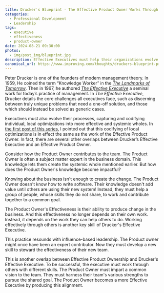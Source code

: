 ```yaml
---
title: Drucker's Blueprint - The Effective Product Owner Works Through Others
categories:
  - Professional Development
  - Leadership
tags:
  - executive
  - effectiveness
  - product-owner
date: 2024-08-21 09:30:00
photos: 
  - img/post_img/blueprint.jpg
description: Effective Executives must help their organizations evolve their process! But to do so, they must work through others. Effective Product Ownership provides an excellent practice area for this skill. Here's how!
canonical_url: https://www.improving.com/thoughts/druckers-blueprint-product-owner-to-effective-executive-pt-2/
---
```


Peter Drucker is one of the founders of modern management theory. In 1959, He coined the term “Knowledge Worker” in the [_The Landmarks of Tomorrow_](https://www.amazon.com/Landmarks-tomorrow-Peter-Ferdinand-Drucker/dp/B0006AVMNI). Then in 1967, he authored [_The Effective Executive_](https://www.amazon.com/Effective-Executive-Definitive-Harperbusiness-Essentials/dp/0060833459) a seminal work for today’s practice of management. In _The Effective Executive_, Drucker details the core challenges all executives face, such as discerning between truly unique problems that need a one-off solution, and those which should instead be solved as generic cases. 

Executives must also evolve their processes, capturing and codifying individual, local optimizations into more effective and systemic wholes. In [the first post of this series](/2024/08/07/efvexec-po-evolve-process), I pointed out that this codifying of local optimizations is in effect the same as the work of the Effective Product Owner. In fact, there are several other overlaps between Drucker’s Effective Executive and an Effective Product Owner.

Consider how the Product Owner contributes to the team. The Product Owner is often a subject matter expert in the business domain. This knowledge lets them create the systemic whole mentioned earlier. But how does the Product Owner's knowledge become impactful?

Knowing about the business isn't enough to create the change. The Product Owner doesn't know how to write software. Their knowledge doesn't add value until others are using their new system! Instead, they must help a group of people, whose skills they do not share, to work and contribute together to a common goal.

The Product Owner's Effectiveness is their ability to produce change in the business. And this effectiveness no longer depends on their own work. Instead, it depends on the work they can help others to do. Working effectively through others is another key skill of Drucker's Effective Executive. 

This practice resounds with influence-based leadership. The Product owner might once have been an expert contributor. Now they must develop a new skill to steward the effectiveness of their new team.

This is another overlap between Effective Product Ownership and Drucker's Effective Executive. To be successful, the executive must work through others with different skills. The Product Owner must impart a common vision to the team. They must harness their team's various strengths to pursue the shared goal. The Product Owner becomes a more Effective Executive by producing this alignment.